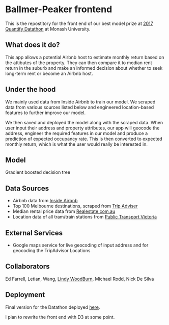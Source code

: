 # Ballmer-Peaker frontend
This is the repostitory for the front end of our best model prize at [2017 Quantify Datathon](http://quantify.monashdatascience.com/) at Monash University.

## What does it do?
This app allows a potential Airbnb host to estimate monthly return based on the attibutes of the property. They can then compare it to median rent return in the suburb and make an informed decision about whether to seek long-term rent or become an Airbnb host.

## Under the hood
We mainly used data from Inside Airbnb to train our model. We scraped data from various sources listed below and engineered location-based features to further improve our model.

We then saved and deployed the model along with the scraped data. When user input their address and property attributes, our app will geocode the address, engineer the required features in our model and produce a prediction of expected occupancy rate. This is then converted to expected monthly return, which is what the user would really be interested in.

## Model 
Gradient boosted decision tree


## Data Sources
- Airbnb data from [Inside Airbnb](http://insideairbnb.com/)
- Top 100 Melbourne destinations, scraped from [Trip Adviser](www.tripadvisor.com.au)
- Median rental price data from [Realestate.com.au](https://www.realestate.com.au/buy)
- Location data of all tram/train stations from [Public Transport Victoria](https://www.ptv.vic.gov.au/) 

## External Services
- Google maps service for live geocoding of input address and for geocoding the TripAdvisor Locations

## Collaborators
Ed Farrell, Letian, Wang, [Lindy WoodBurn](https://github.com/ProcessFit), Michael Rodd, Nick De Silva

## Deployment
Final version for the Datathon deployed [here](https://lwbayes91.shinyapps.io/ballmerpeak/).

I plan to rewrite the front end with D3 at some point. 
